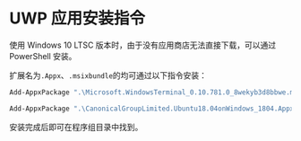 # UWP 应用安装指令

使用 Windows 10 LTSC 版本时，由于没有应用商店无法直接下载，可以通过 PowerShell 安装。

扩展名为`.Appx`、`.msixbundle`的均可通过以下指令安装：

```powershell
Add-AppxPackage ".\Microsoft.WindowsTerminal_0.10.781.0_8wekyb3d8bbwe.msixbundle"
```

```powershell
Add-AppxPackage ".\CanonicalGroupLimited.Ubuntu18.04onWindows_1804.Appx"
```

安装完成后即可在程序组目录中找到。

